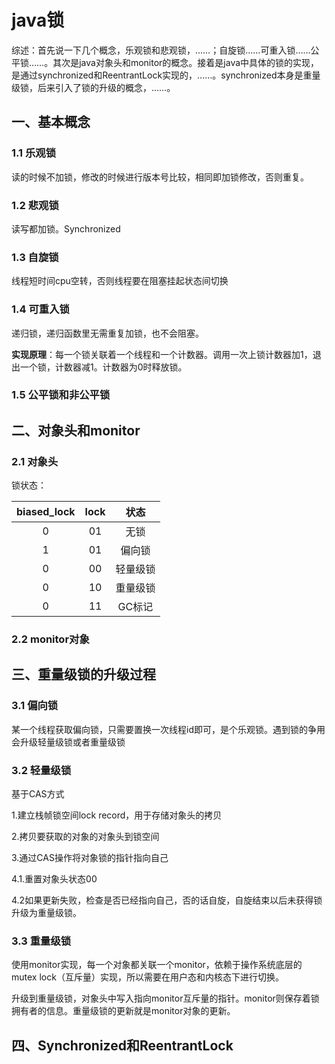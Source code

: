 # java锁

综述：首先说一下几个概念，乐观锁和悲观锁，……；自旋锁……可重入锁……公平锁……。其次是java对象头和monitor的概念。接着是java中具体的锁的实现，是通过synchronized和ReentrantLock实现的，……。synchronized本身是重量级锁，后来引入了锁的升级的概念，……。

## 一、基本概念

### 1.1 乐观锁

读的时候不加锁，修改的时候进行版本号比较，相同即加锁修改，否则重复。
### 1.2 悲观锁
读写都加锁。Synchronized
### 1.3 自旋锁
线程短时间cpu空转，否则线程要在阻塞挂起状态间切换

### 1.4 可重入锁

递归锁，递归函数里无需重复加锁，也不会阻塞。

**实现原理**：每一个锁关联着一个线程和一个计数器。调用一次上锁计数器加1，退出一个锁，计数器减1。计数器为0时释放锁。

### 1.5 公平锁和非公平锁



## 二、对象头和monitor

### 2.1 对象头

锁状态：

| biased_lock | lock |   状态   |
| :---------: | :--: | :------: |
|      0      |  01  |   无锁   |
|      1      |  01  |  偏向锁  |
|      0      |  00  | 轻量级锁 |
|      0      |  10  | 重量级锁 |
|      0      |  11  |  GC标记  |

### 2.2 monitor对象

## 三、重量级锁的升级过程

### 3.1 偏向锁

某一个线程获取偏向锁，只需要置换一次线程id即可，是个乐观锁。遇到锁的争用会升级轻量级锁或者重量级锁

### 3.2 轻量级锁

基于CAS方式

1.建立栈帧锁空间lock record，用于存储对象头的拷贝

2.拷贝要获取的对象的对象头到锁空间

3.通过CAS操作将对象锁的指针指向自己

4.1.重置对象头状态00

4.2如果更新失败，检查是否已经指向自己，否的话自旋，自旋结束以后未获得锁升级为重量级锁。

### 3.3 重量级锁

使用monitor实现，每一个对象都关联一个monitor，依赖于操作系统底层的mutex lock（互斥量）实现，所以需要在用户态和内核态下进行切换。

升级到重量级锁，对象头中写入指向monitor互斥量的指针。monitor则保存着锁拥有者的信息。重量级锁的更新就是monitor对象的更新。

## 四、Synchronized和ReentrantLock